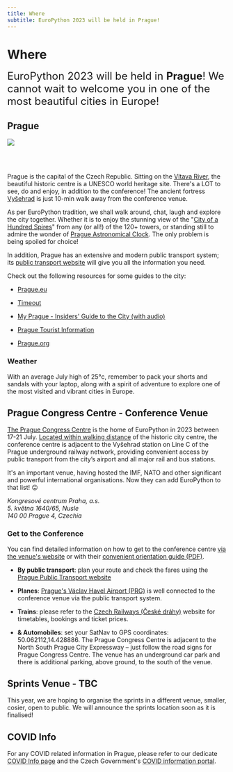 ```yaml
---
title: Where
subtitle: EuroPython 2023 will be held in Prague!
---
```


# Where
<font size="+2.5">EuroPython 2023 will be held in **Prague**! We cannot wait to welcome you in one of the most beautiful cities in Europe!</font>

## Prague
<img src="/img/Prague.jpeg"/>

<br></br>

Prague is the capital of the Czech Republic. Sitting on the [Vltava River](https://www.youtube.com/watch?v=l6kqu2mk-Kw), the beautiful historic centre is a UNESCO world heritage site. There's a LOT to see, do and enjoy, in addition to the conference! The ancient fortress [Vyšehrad](https://www.vysehradtickets.com/vysehrad/) is just 10-min walk away from the conference venue.

As per EuroPython tradition, we shall walk around, chat, laugh and explore the city together. Whether it is to enjoy the stunning view of the "[City of a Hundred Spires](https://www.prague.eu/en/articles/the-towers-of-prague-10537)" from any (or all!) of the 120+ towers, or standing still to admire the wonder of [Prague Astronomical Clock](https://www.prague.eu/en/object/places/3129/astronomical-clock?back=1). The only problem is being spoiled for choice!

In addition, Prague has an extensive and modern public transport system; its [public transport website](https://www.dpp.cz/en) will give you all the information you need.

Check out the following resources for some guides to the city:

- [Prague.eu](https://www.prague.eu/en)

- [Timeout](https://www.timeout.com/prague)

- [My Prague - Insiders' Guide to the City (with audio)](https://english.radio.cz/node/8702571/o-poradu)

- [Prague Tourist Information](https://praguetouristinformation.com/en/)

- [Prague.org](https://prague.org/)

### Weather
 With an average July high of 25°c, remember to pack your shorts and sandals with your laptop, along with a spirit of adventure to explore one of the most visited and vibrant cities in Europe.

## Prague Congress Centre - Conference Venue

[The Prague Congress Centre](https://www.praguecc.cz/en/homepage) is the home of
EuroPython in 2023 between 17-21 July. [Located within walking distance](https://www.google.com/maps/place/Prague+Congress+Centre/@50.0710932,14.4348111,13.75z/data=!4m5!3m4!1s0x0:0x4d26855708eb61f7!8m2!3d50.0625764!4d14.4290206?hl=en-GB)
of the historic city centre, the conference centre is adjacent to the Vyšehrad
station on Line C of the Prague underground railway network, providing convenient
access by public transport from the city’s airport and all major rail and bus stations.

It's an important venue, having hosted the IMF, NATO and other significant and
powerful international organisations. Now they can add EuroPython to that list! 😛

<Map></Map>

<address>
Kongresové centrum Praha, a.s.<br/>
5. května 1640/65, Nusle<br/>
140 00 Prague 4, Czechia<br/>
</address>

### Get to the Conference

You can find detailed information on how to get to the conference centre
[via the venue's website](https://www.praguecc.cz/en/how-to-get-here) or
with their
[convenient orientation guide (PDF)](https://www.praguecc.cz/users_data/files/ORIENTATION_PLANS_orientacni_pla.pdf).

* **By public transport**: plan your route and check the fares using the [Prague Public Transport website](https://www.dpp.cz/en)

* **Planes**: [Prague's Václav Havel Airport (PRG)](https://www.prg.aero/en) is well connected
to the conference venue via the public transport system.

* **Trains**: please refer to the [Czech Railways (České dráhy)](https://www.cd.cz/en/) website for timetables, bookings and ticket prices.

* **& Automobiles**: set your SatNav to GPS coordinates: 50.062112,14.428886. The Prague Congress Centre is adjacent to the North South Prague City Expressway – just follow the road signs for Prague Congress Centre. The venue has an underground car park and there is additional parking, above
ground, to the south of the venue.

## Sprints Venue - TBC
This year, we are hoping to organise the sprints in a different venue, smaller, cosier, open to public. We will announce the sprints location soon as it is finalised!


## COVID Info

For any COVID related information in Prague, please refer to our dedicate
[COVID Info page](/covid-info) and the Czech Government's [COVID information portal](https://covid.gov.cz/en/).
